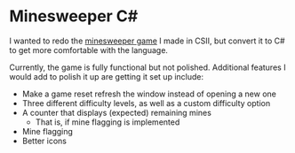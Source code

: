 # Minesweeper C#
I wanted to redo the [minesweeper game](https://github.com/kadenscroggins/undergrad-code/tree/main/CS-2133-20918/assn5) I made in CSII, but convert it to C# to get more comfortable with the language.

Currently, the game is fully functional but not polished. Additional features I would add to polish it up are getting it set up include:
* Make a game reset refresh the window instead of opening a new one
* Three different difficulty levels, as well as a custom difficulty option
* A counter that displays (expected) remaining mines
  * That is, if mine flagging is implemented
* Mine flagging
* Better icons
